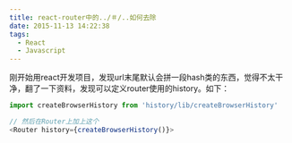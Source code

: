 ```yaml
---
title: react-router中的../＃/..如何去除
date: 2015-11-13 14:22:38
tags:
  - React
  - Javascript
---
```


刚开始用react开发项目，发现url末尾默认会拼一段hash类的东西，觉得不太干净，翻了一下资料，发现可以定义router使用的history。如下：

```js
import createBrowserHistory from 'history/lib/createBrowserHistory'

// 然后在Router上加上这个
<Router history={createBrowserHistory()}>
```

